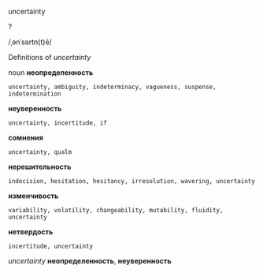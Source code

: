 uncertainty

?

/ˌənˈsərtn(t)ē/

Definitions of _uncertainty_

noun
**неопределенность**

    uncertainty, ambiguity, indeterminacy, vagueness, suspense, indetermination
**неуверенность**

    uncertainty, incertitude, if
**сомнения**

    uncertainty, qualm
**нерешительность**

    indecision, hesitation, hesitancy, irresolution, wavering, uncertainty
**изменчивость**

    variability, volatility, changeability, mutability, fluidity, uncertainty
**нетвердость**

    incertitude, uncertainty

_uncertainty_
**неопределенность**, **неуверенность**